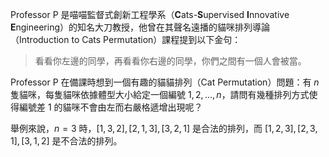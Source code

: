 Professor P 是喵喵監督式創新工程學系（**C**ats-**S**upervised **I**nnovative **E**ngineering）的知名大刀教授，他曾在其聲名遠播的貓咪排列導論（Introduction to Cats Permutation）課程提到以下金句：

> 看看你左邊的同學，再看看你右邊的同學，你們之間有一個人會被當。

Professor P 在備課時想到一個有趣的貓貓排列（Cat Permutation）問題：有 $n$ 隻貓咪，每隻貓咪依據體型大小給定一個編號 $1, 2, \ldots, n$，請問有幾種排列方式使得編號差 $1$ 的貓咪不會由左而右嚴格遞增出現呢？

舉例來說，$n=3$ 時，$[1, 3, 2], [2, 1, 3], [3, 2, 1]$ 是合法的排列，而 $[1, 2, 3], [2, 3, 1], [3, 1, 2]$ 是不合法的排列。
